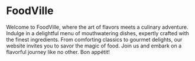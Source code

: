 # FoodVille
Welcome to FoodVille, where the art of flavors meets a culinary adventure. Indulge in a delightful menu of mouthwatering dishes, expertly crafted with the finest ingredients. From comforting classics to gourmet delights, our website invites you to savor the magic of food. Join us and embark on a flavorful journey like no other. Bon appétit!
